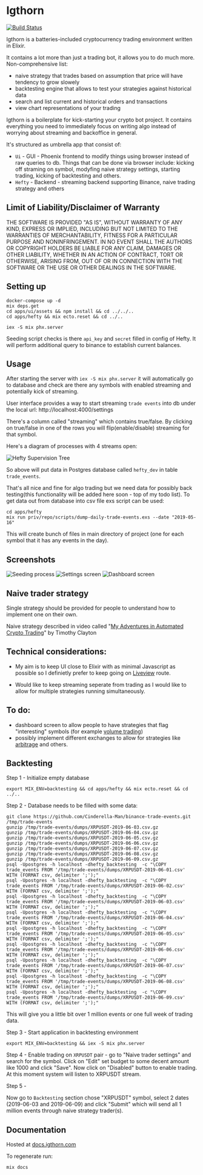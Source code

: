 # Igthorn

[![Build Status](https://travis-ci.com/HedonSoftware/Igthorn.svg?branch=v0.0.3)](https://travis-ci.com/HedonSoftware/Igthorn)

Igthorn is a batteries-included cryptocurrency trading environment written in Elixir.

It contains a lot more than just a trading bot, it allows you to do much more. Non-comprehensive list:
- naive strategy that trades based on assumption that price will have tendency to grow slowely
- backtesting engine that allows to test your strategies against historical data
- search and list current and historical orders and transactions
- view chart representations of your trading

Igthorn is a boilerplate for kick-starting your crypto bot project. It contains everything you need to immediately focus on writing algo instead of worrying about streaming and backoffice in general.

It's structured as umbrella app that consist of:
- `Ui` - GUI - Phoenix frontend to modify things using browser instead of raw queries to db. Things that
can be done via browser include: kicking off straming on symbol, modyfing naive strategy settings, starting trading, kicking of backtesting and others.
- `Hefty` - Backend - streaming backend supporting Binance, naive trading strategy and others


## Limit of Liability/Disclaimer of Warranty

THE SOFTWARE IS PROVIDED "AS IS", WITHOUT WARRANTY OF ANY KIND, EXPRESS OR IMPLIED, INCLUDING BUT NOT LIMITED TO THE WARRANTIES OF MERCHANTABILITY, FITNESS FOR A PARTICULAR PURPOSE AND NONINFRINGEMENT. IN NO EVENT SHALL THE AUTHORS OR COPYRIGHT HOLDERS BE LIABLE FOR ANY CLAIM, DAMAGES OR OTHER LIABILITY, WHETHER IN AN ACTION OF CONTRACT, TORT OR OTHERWISE, ARISING FROM, OUT OF OR IN CONNECTION WITH THE SOFTWARE OR THE USE OR OTHER DEALINGS IN THE SOFTWARE.

## Setting up

```
docker-compose up -d
mix deps.get
cd apps/ui/assets && npm install && cd ../../..
cd apps/hefty && mix ecto.reset && cd ../..

iex -S mix phx.server
```

Seeding script checks is there `api_key` and `secret` filled in config of Hefty. It will perform additional query to binance to establish current balances.

## Usage

After starting the server with `iex -S mix phx.server` it will automatically go to database and check
are there any symbols with enabled streaming and potentially kick of streaming.

User interface provides a way to start streaming `trade events` into db under the local url:
http://localhost:4000/settings

There's a column called "streaming" which contains true/false. By clicking on true/false in one of the rows you will flip(enable/disable) streaming for that symbol.

Here's a diagram of processes with 4 streams open:

![Hefty Supervision Tree](/docs/hefty_supervision_tree.png)

So above will put data in Postgres database called `hefty_dev` in table
`trade_events`.

That's all nice and fine for algo trading but we need data for possibly back testing(this functionality will be added here soon - top of my todo list). To get data out from database into csv file exs script can be used:

```
cd apps/hefty
mix run priv/repo/scripts/dump-daily-trade-events.exs --date "2019-05-16"
```

This will create bunch of files in main directory of project (one for each symbol that it has any events in the day).

## Screenshots

![Seeding process](/docs/seeding.png)
![Settings screen](/docs/settings.png)
![Dashboard screen](/docs/dashboard.png)

## Naive trader strategy

Single strategy should be provided for
people to understand how to implement one on their own.

Naive strategy described in video called "[My Adventures in Automated Crypto Trading](https://youtu.be/b-8ciz6w9Xo?t=2257)" by Timothy Clayton

## Technical considerations:

- My aim is to keep UI close to Elixir with as minimal Javascript as possible so I definietly prefer to keep going on [Liveview](https://github.com/phoenixframework/phoenix_live_view) route.

- Would like to keep streaming seperate from trading as I would like to allow for multiple strategies running simultaneously. 

## To do:

- dashboard screen to allow people to have strategies that flag "interesting" symbols (for example [volume trading](https://www.investopedia.com/articles/technical/02/010702.asp))
- possibly implement different exchanges to allow for strategies like [arbitrage](https://www.investopedia.com/terms/a/arbitrage.asp) and others.

## Backtesting

Step 1 - Initialize empty database

```
export MIX_ENV=backtesting && cd apps/hefty && mix ecto.reset && cd ../..
```

Step 2 - Database needs to be filled with some data:

```
git clone https://github.com/Cinderella-Man/binance-trade-events.git /tmp/trade-events
gunzip /tmp/trade-events/dumps/XRPUSDT-2019-06-03.csv.gz
gunzip /tmp/trade-events/dumps/XRPUSDT-2019-06-04.csv.gz
gunzip /tmp/trade-events/dumps/XRPUSDT-2019-06-05.csv.gz
gunzip /tmp/trade-events/dumps/XRPUSDT-2019-06-06.csv.gz
gunzip /tmp/trade-events/dumps/XRPUSDT-2019-06-07.csv.gz
gunzip /tmp/trade-events/dumps/XRPUSDT-2019-06-08.csv.gz
gunzip /tmp/trade-events/dumps/XRPUSDT-2019-06-09.csv.gz
psql -Upostgres -h localhost -dhefty_backtesting  -c "\COPY trade_events FROM '/tmp/trade-events/dumps/XRPUSDT-2019-06-01.csv' WITH (FORMAT csv, delimiter ';');"
psql -Upostgres -h localhost -dhefty_backtesting  -c "\COPY trade_events FROM '/tmp/trade-events/dumps/XRPUSDT-2019-06-02.csv' WITH (FORMAT csv, delimiter ';');"
psql -Upostgres -h localhost -dhefty_backtesting  -c "\COPY trade_events FROM '/tmp/trade-events/dumps/XRPUSDT-2019-06-03.csv' WITH (FORMAT csv, delimiter ';');"
psql -Upostgres -h localhost -dhefty_backtesting  -c "\COPY trade_events FROM '/tmp/trade-events/dumps/XRPUSDT-2019-06-04.csv' WITH (FORMAT csv, delimiter ';');"
psql -Upostgres -h localhost -dhefty_backtesting  -c "\COPY trade_events FROM '/tmp/trade-events/dumps/XRPUSDT-2019-06-05.csv' WITH (FORMAT csv, delimiter ';');"
psql -Upostgres -h localhost -dhefty_backtesting  -c "\COPY trade_events FROM '/tmp/trade-events/dumps/XRPUSDT-2019-06-06.csv' WITH (FORMAT csv, delimiter ';');"
psql -Upostgres -h localhost -dhefty_backtesting  -c "\COPY trade_events FROM '/tmp/trade-events/dumps/XRPUSDT-2019-06-07.csv' WITH (FORMAT csv, delimiter ';');"
psql -Upostgres -h localhost -dhefty_backtesting  -c "\COPY trade_events FROM '/tmp/trade-events/dumps/XRPUSDT-2019-06-08.csv' WITH (FORMAT csv, delimiter ';');"
psql -Upostgres -h localhost -dhefty_backtesting  -c "\COPY trade_events FROM '/tmp/trade-events/dumps/XRPUSDT-2019-06-09.csv' WITH (FORMAT csv, delimiter ';');"
```

This will give you a little bit over 1 million events or one full week of trading data.

Step 3 - Start application in backtesting environment

```
export MIX_ENV=backtesting && iex -S mix phx.server
```

Step 4 - Enable trading on `XRPUSDT` pair - go to "Naive trader settings" and search for the symbol. Click on "Edit" set budget to some decent amount like 1000 and click "Save". Now click on "Disabled" button to enable trading. At this moment system will listen to XRPUSDT stream. 

Step 5 - 

Now go to `Backtesting` section chose "XRPUSDT" symbol, select 2 dates (2019-06-03 and 2019-06-09) and click "Submit" which will send all 1 million events through naive strategy trader(s).

## Documentation

Hosted at [docs.igthorn.com](http://docs.igthorn.com)

To regenerate run:

```
mix docs
```
